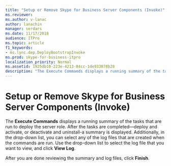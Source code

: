 ```yaml
---
title: "Setup or Remove Skype for Business Server Components (Invoke)"
ms.reviewer: 
ms.author: v-lanac
author: lanachin
manager: serdars
ms.date: 11/17/2018
audience: ITPro
ms.topic: article
f1_keywords:
- ms.lync.dep.DeployBootstrapInvoke
ms.prod: skype-for-business-itpro
localization_priority: Normal
ms.assetid: 1925db10-223e-4213-84cc-1de933878b28
description: "The Execute Commands displays a running summary of the tasks that are run to deploy the server role. After the tasks are completed—deploy and activate, or deactivate and uninstall-a summary is displayed. Additionally, in the drop-down list, you can select any of the log files that are created when the commands are run. Use the drop-down list to select the log file that you want to view, and click View Log."
---
```


# Setup or Remove Skype for Business Server Components (Invoke)
 
The **Execute Commands** displays a running summary of the tasks that are run to deploy the server role. After the tasks are completed—deploy and activate, or deactivate and uninstall-a summary is displayed. Additionally, in the drop-down list, you can select any of the log files that are created when the commands are run. Use the drop-down list to select the log file that you want to view, and click **View Log**.
  
After you are done reviewing the summary and log files, click **Finish**.
  

